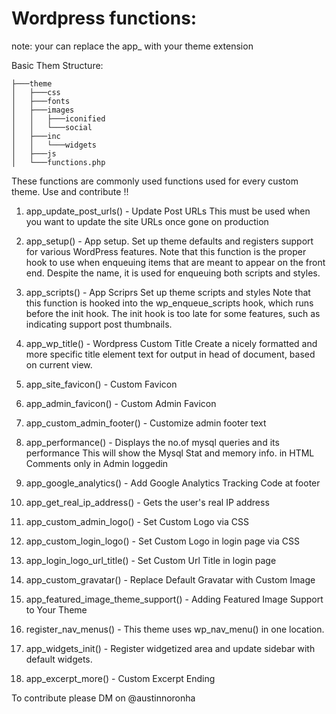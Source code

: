 # Wordpress functions:
note: your can replace the app_ with your theme extension

Basic Them Structure:
```
├───theme
│   ├───css
│   ├───fonts
│   ├───images
│   │   ├───iconified
│   │   └───social
│   ├───inc
│   │   └───widgets
│   ├───js
│   └───functions.php
```

These functions are commonly used functions used for every custom theme.
Use and contribute !!

1. app_update_post_urls() - Update Post URLs 
   This must be used when you want to update the site URLs once gone on production

2. app_setup() - App setup.
   Set up theme defaults and registers support for various WordPress features.
   Note that this function is the proper hook to use when enqueuing items 
   that are meant to appear on the front end. Despite the name, it is used for enqueuing both scripts and styles.

3. app_scripts() - App Scriprs
   Set up theme scripts and styles 
   Note that this function is hooked into the wp_enqueue_scripts hook, which
   runs before the init hook. The init hook is too late for some features, such
   as indicating support post thumbnails.

4. app_wp_title() -  Wordpress Custom Title
   Create a nicely formatted and more specific title element text for output
   in head of document, based on current view.

5. app_site_favicon() - Custom Favicon

6. app_admin_favicon() - Custom Admin Favicon

7. app_custom_admin_footer() - Customize admin footer text

8. app_performance() - Displays the no.of mysql queries and its performance
   This will show the Mysql Stat and memory info. in HTML Comments only in Admin loggedin

9. app_google_analytics() - Add Google Analytics Tracking Code at footer

10. app_get_real_ip_address() - Gets the user's real IP address

11. app_custom_admin_logo() - Set Custom Logo via CSS

12. app_custom_login_logo() - Set Custom Logo in login page via CSS

13. app_login_logo_url_title() - Set Custom Url Title in login page

14. app_custom_gravatar() - Replace Default Gravatar with Custom Image

15. app_featured_image_theme_support() - Adding Featured Image Support to Your Theme

16. register_nav_menus() - This theme uses wp_nav_menu() in one location.

17. app_widgets_init() - Register widgetized area and update sidebar with default widgets.

18. app_excerpt_more() - Custom Excerpt Ending


To contribute please DM on @austinnoronha

